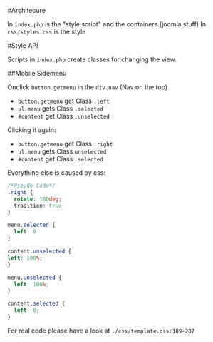 #Architecure

In `index.php` is the "style script" and the containers (joomla stuff)
In `css/styles.css` is the style


#Style API

Scripts in `index.php` create classes for changing the view.

##Mobile Sidemenu

Onclick `button.getmenu` in the `div.nav` (Nav on the top) 
 * `button.getmenu` get Class `.left`
 * `ul.menu` gets Class `.selected`
 * `#content` get Class `.unselected`

Clicking it again:
 * `button.getmenu` get Class `.right`
 * `ul.menu` gets Class `unselected`
 * `#content` get Class `.selected`

Everything else is caused by css:
```css
/*Pseudo Code*/
.right {
  rotate: 180deg;
  trasition: true
}

menu.selected {
  left: 0
}

content.unselected {
left: 100%;
}

menu.unselected {
  left: 100%;
}

content.selected {
  left: 0;
}
```
For real code please have a look at `./css/template.css:189-207`